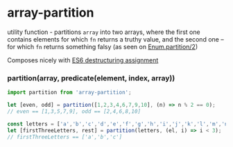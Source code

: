 # array-partition

utility function - partitions `array` into two arrays, where the first one contains elements for which `fn` returns a truthy value, and the second one – for which `fn` returns something falsy (as seen on [Enum.partition/2](http://elixir-lang.org/docs/stable/elixir/Enum.html#partition/2))

Composes nicely with [ES6 destructuring assignment](https://developer.mozilla.org/en/docs/Web/JavaScript/Reference/Operators/Destructuring_assignment)

### partition(array, predicate(element, index, array))

```js
import partition from 'array-partition';

let [even, odd] = partition([1,2,3,4,6,7,9,10], (n) => n % 2 == 0);
// even == [1,3,5,7,9], odd == [2,4,6,8,10]

const letters = ['a','b','c','d','e','f','g','h','i','j','k','l','m','n','o','p','q','r','s','t','u','w','x','y','z'];
let [firstThreeLetters, rest] = partition(letters, (el, i) => i < 3);
// firstThreeLetters == ['a','b','c']
```
